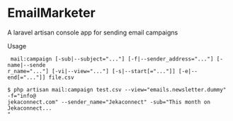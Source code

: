 # EmailMarketer
A laravel artisan console app for sending email campaigns

Usage
```
 mail:campaign [-sub|--subject="..."] [-f|--sender_address="..."] [-name|--sende
r_name="..."] [-vi|--view="..."] [-s|--start[="..."]] [-e|--end[="..."]] file.csv
```
```
$ php artisan mail:campaign test.csv --view="emails.newsletter.dummy" -f="info@
jekaconnect.com" --sender_name="Jekaconnect" -sub="This month on Jekaconnect...
"
```
